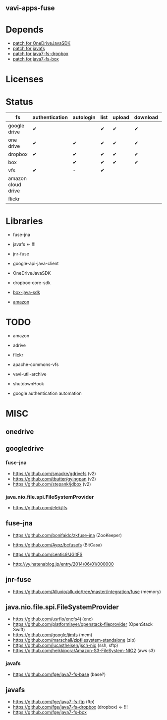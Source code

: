 vavi-apps-fuse
----

# Depends

 * [patch for OneDriveJavaSDK](https://gist.github.com/umjammer/1f7bd3b1cf10516b135258407d2091be)
 * [patch for javafs](https://gist.github.com/umjammer/156326deb769c62b11a834aef6f69e81)
 * [patch for java7-fs-dropbox](https://gist.github.com/umjammer/4bc15c64cc06ceb3366c098f6ec84e11)
 * [patch for java7-fs-box](https://gist.github.com/umjammer/ccc88380d38660a39a2c4181637d685c)

# Licenses

# Status

| fs                 | authentication | autologin | list | upload | download | copy | move | rm | mkdir | cache | watch |
|--------------------|----------------|-----------|------|--------|----------|------|------|----|-------|-------|-------|
| google drive       | ✔              |           | ✔    | ✔      | ✔        |      | ✔    | ✔  | ✔     |       |       |
| one drive          | ✔              | ✔         | ✔    | ✔      | ✔        | ✔    | ✔    | ✔  | ✔     |       |       |
| dropbox            | ✔              | ✔         | ✔    | ✔      | ✔        |      |      | ✔  | ✔     |       |       |
| box                |                | ✔         | ✔    | ✔      | ✔        |      |      | ✔  | ✔     |       |       |
| vfs                |✔               |-          |✔     |        |          |      |      |    |       |       |       |
| amazon cloud drive |                |           |      |        |          |      |      |    |       |       |       |
| flickr             |                |           |      |        |          |      |      |    |       |       |       |

# Libraries

  * fuse-jna
  * javafs <- !!!
  * jnr-fuse

  * google-api-java-client
  * OneDriveJavaSDK
  * dropbox-core-sdk
  * [box-java-sdk](https://github.com/box/box-java-sdk)
  * [amazon](https://github.com/yetisno/ACD-JAPI)

# TODO

 * amazon
 * adrive
 * flickr
 
 * apache-commons-vfs
 * vavi-util-archive
 
 * shutdownHook
 
 * google authentication automation
 
# MISC
 
## onedrive
  
  
## googledrive
 
### fuse-jna
  
 * https://github.com/smacke/gdrivefs (v2)
 * https://github.com/tbutter/gyingpan (v2)
 * https://github.com/stepank/jdbox (v2)

### java.nio.file.spi.FileSystemProvider

 * https://github.com/elek/jfs

## fuse-jna

 * https://github.com/bonifaido/zkfuse-jna (ZooKeeper)
 * https://github.com/Aypz/bcfusefs (BitCasa)
 * https://github.com/centic9/JGitFS
 
 * http://yy.hatenablog.jp/entry/2014/06/01/000000

## jnr-fuse

 * https://github.com/Alluxio/alluxio/tree/master/integration/fuse (memory)

## java.nio.file.spi.FileSystemProvider

 * https://github.com/usrflo/encfs4j (enc)
 * https://github.com/platformlayer/openstack-fileprovider (OpenStack Swift)
 * https://github.com/google/jimfs (mem)
 * https://github.com/marschall/zipfilesystem-standalone (zip)
 * https://github.com/lucastheisen/jsch-nio (ssh, sftp)
 * https://github.com/heikkipora/Amazon-S3-FileSystem-NIO2 (aws s3)

### javafs

 * https://github.com/fge/java7-fs-base (base?)
 
## javafs

 * https://github.com/fge/java7-fs-ftp (ftp)
 * https://github.com/fge/java7-fs-dropbox (dropbox) <- !!!
 * https://github.com/fge/java7-fs-box
